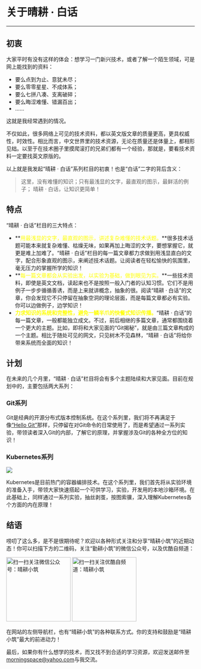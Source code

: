 # 关于晴耕 · 白话

---

## 初衷

大家平时有没有这样的体会：想学习一门新兴技术，或者了解一个陌生领域，可是网上能找到的资料：

* 要么点到为止、意犹未尽；
* 要么零零星星、不成体系；
* 要么七拼八凑、支离破碎；
* 要么晦涩难懂、错漏百出；
* ……

这就是我经常遇到的情况。

不仅如此，很多网络上可见的技术资料，都以英文版文章的质量更高，更具权威性，时效性。相比而言，中文世界里的技术资源，无论在质量还是体量上，都相形见绌。以至于在技术圈子里摸爬滚打的兄弟们都有一个经验，那就是，要看技术资料一定要找英文原版的。

以上就是我发起“晴耕 · 白话”系列栏目的初衷！也是“白话”二字的背后含义：

> 这里，没有难懂的知识；只有最浅显的文字，最直观的图示，最鲜活的例子； 晴耕 · 白话，让知识更简单！

## 特点

“晴耕 · 白话”栏目的三大特点：

* **<font color='yellow'>用最浅显的文字，最直观的图示，讲述复杂难懂的技术话题。</font>**很多技术话题可能本来就复杂难懂、枯燥无味，如果再加上晦涩的文字，要想掌握它，就更是难上加难了。“晴耕 · 白话”栏目的每一篇文章都力求做到用浅显直白的文字，配合形象直观的图示，来阐述技术话题。让阅读者在轻松愉快的氛围里，毫无压力的掌握所学的知识！
* **<font color='yellow'>每一篇文章都会从实验出发，以实验为基础，做到眼见为实。</font>**一些技术资料，即使是英文文档，读起来也不是按照一般入门者的认知习惯。它们不是用例子一步步循循善诱，而是上来就讲概念，抽象的很。阅读“晴耕 · 白话”的文章，你会发现它不只停留在抽象空洞的理论层面，而是每篇文章都必有实验。你可以边做例子，边学知识！
* **<font color='yellow'>力求知识的系统和完整性，避免一鳞半爪的快餐式知识传播。</font>**“晴耕 · 白话”的每一篇文章，一般都能独立成文。不过，前后相继的多篇文章，通常都围绕着一个更大的主题。比如，即将和大家见面的“Git揭秘”，就是由三篇文章构成的一个主题。相比于随处可见的网文，只见树木不见森林，“晴耕 · 白话”将给你带来系统而全面的知识！

## 计划

在未来的几个月里，“晴耕 · 白话”栏目将会有多个主题陆续和大家见面。目前在规划中的，主要包括两大系列：

### Git系列

Git是经典的开源分布式版本控制系统。在这个系列里，我们将不再满足于像[“Hello Git”](https://github.com/morningspace/lab-hello-git)那样，只停留在对Git命令的日常使用了，而是希望通过一系列实验，带领读者深入Git的内部，了解它的原理，并掌握涉及Git的各种全方位的知识！

### Kubernetes系列

![](https://morningspace.github.io/assets/images/lab/k8s/kubernetes.png)

Kubernetes是目前热门的容器编排技术。在这个系列里，我们首先将从实验环境的准备入手，带领大家快速搭起一个可供学习，实验，开发用的本地沙箱环境。在此基础上，同样通过一系列实验，抽丝剥茧，按图索骥，深入理解Kubernetes各个方面的内在原理！

## 结语

唠叨了这么多，是不是很期待呢？欢迎以各种形式关注和分享“晴耕小筑”的近期动态！你可以扫描下方的二维码，关注“勤耕小筑”的微信公众号，以及优酷自频道：

<img src="https://morningspace.github.io/assets/images/qrcode-wechat.jpg" title="扫一扫关注微信公众号：晴耕小筑" width="172px" />
<img src="https://morningspace.github.io/assets/images/qrcode-youku.png" title="扫一扫关注优酷自频道：晴耕小筑" width="172px" />

在网站的左侧导航栏，也有“晴耕小筑”的各种联系方式。你的支持和鼓励是“晴耕小筑”最大的前进动力！

最后，如果你有什么想学的技术，而又找不到合适的学习资源，欢迎发送邮件至<a href="mailto:morningspace@yahoo.com">morningspace@yahoo.com</a>与我交流。
